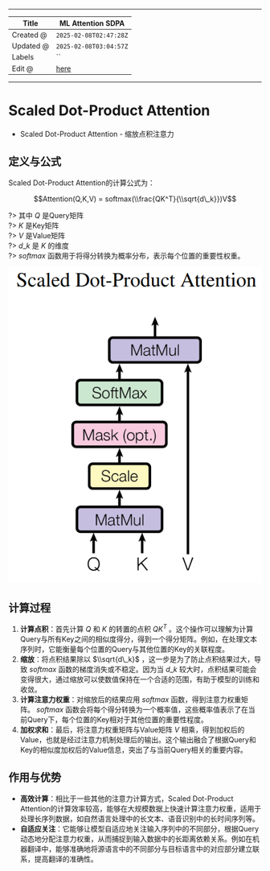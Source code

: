 -----

| Title     | ML Attention SDPA                                     |
| --------- | ----------------------------------------------------- |
| Created @ | `2025-02-08T02:47:28Z`                                |
| Updated @ | `2025-02-08T03:04:57Z`                                |
| Labels    | \`\`                                                  |
| Edit @    | [here](https://github.com/junxnone/aiwiki/issues/499) |

-----

# Scaled Dot-Product Attention

  - Scaled Dot-Product Attention - 缩放点积注意力

## 定义与公式

Scaled Dot-Product Attention的计算公式为：

$$Attention(Q,K,V) = softmax(\\frac{QK^T}{\\sqrt{d\_k}})V$$

?\> 其中 $Q$ 是Query矩阵  
?\> $K$ 是Key矩阵  
?\> $V$ 是Value矩阵  
?\> $d\_k$ 是 $K$ 的维度  
?\> $softmax$ 函数用于将得分转换为概率分布，表示每个位置的重要性权重。

![Image](media/56aaf3e0b398c7b03faffc4d73c82abd2c098209.png)

## 计算过程

1.  **计算点积**：首先计算 $Q$ 和 $K$ 的转置的点积 $QK^T$
    。这个操作可以理解为计算Query与所有Key之间的相似度得分，得到一个得分矩阵。例如，在处理文本序列时，它能衡量每个位置的Query与其他位置的Key的关联程度。
2.  **缩放**：将点积结果除以 $\\sqrt{d\_k}$ ，这一步是为了防止点积结果过大，导致 $softmax$
    函数的梯度消失或不稳定。因为当 $d\_k$
    较大时，点积结果可能会变得很大，通过缩放可以使数值保持在一个合适的范围，有助于模型的训练和收敛。
3.  **计算注意力权重**：对缩放后的结果应用 $softmax$ 函数，得到注意力权重矩阵。 $softmax$
    函数会将每个得分转换为一个概率值，这些概率值表示了在当前Query下，每个位置的Key相对于其他位置的重要性程度。
4.  **加权求和**：最后，将注意力权重矩阵与Value矩阵 $V$
    相乘，得到加权后的Value，也就是经过注意力机制处理后的输出。这个输出融合了根据Query和Key的相似度加权后的Value信息，突出了与当前Query相关的重要内容。

## 作用与优势

  - **高效计算**：相比于一些其他的注意力计算方式，Scaled Dot-Product
    Attention的计算效率较高，能够在大规模数据上快速计算注意力权重，适用于处理长序列数据，如自然语言处理中的长文本、语音识别中的长时间序列等。
  - **自适应关注**：它能够让模型自适应地关注输入序列中的不同部分，根据Query动态地分配注意力权重，从而捕捉到输入数据中的长距离依赖关系。例如在机器翻译中，能够准确地将源语言中的不同部分与目标语言中的对应部分建立联系，提高翻译的准确性。
